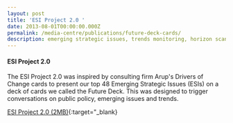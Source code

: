 ```yaml
---
layout: post
title: 'ESI Project 2.0 '
date: 2013-08-01T00:00:00.000Z
permalink: /media-centre/publications/future-deck-cards/
description: emerging strategic issues, trends monitoring, horizon scanning
---
```




#### **ESI Project 2.0**


The ESI Project 2.0 was inspired by consulting firm Arup's Drivers of Change cards to present our top 48 Emerging Strategic Issues (ESIs) on a deck of cards we called the Future Deck. This was designed to trigger conversations on public policy, emerging issues and trends.

[ESI Project 2.0 (2MB)](/files/media-centre/publications/future-deck-cards.pdf){:target="_blank}
